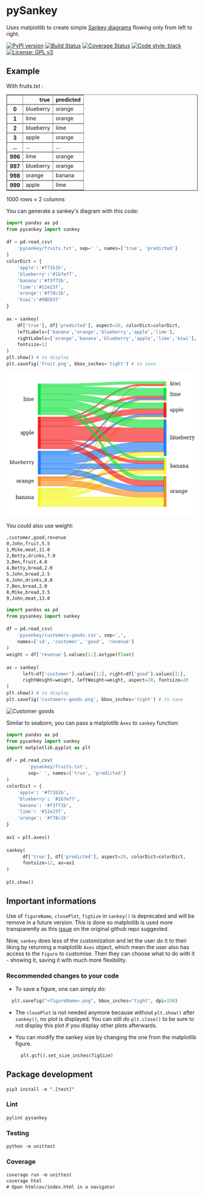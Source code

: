 # pySankey

Uses matplotlib to create simple <a href="https://en.wikipedia.org/wiki/Sankey_diagram">
Sankey diagrams</a> flowing only from left to right.

[![PyPI version](https://badge.fury.io/py/pySankeyBeta.svg)](https://badge.fury.io/py/pySankeyBeta)
[![Build Status](https://travis-ci.org/Pierre-Sassoulas/pySankey.svg?branch=master)](https://travis-ci.org/Pierre-Sassoulas/pySankey)
[![Coverage Status](https://coveralls.io/repos/github/Pierre-Sassoulas/pySankey/badge.svg?branch=master)](https://coveralls.io/github/Pierre-Sassoulas/pySankey?branch=master)
[![Code style: black](https://img.shields.io/badge/code%20style-black-000000.svg)](https://github.com/ambv/black)
[![License: GPL v3](https://img.shields.io/badge/License-GPLv3-blue.svg)](https://www.gnu.org/licenses/gpl-3.0)

## Example

With fruits.txt :

<div>
<table border="1" class="dataframe">
  <thead>
    <tr style="text-align: right;">
      <th></th>
      <th>true</th>
      <th>predicted</th>
    </tr>
  </thead>
  <tbody>
    <tr>
      <th>0</th>
      <td>blueberry</td>
      <td>orange</td>
    </tr>
    <tr>
      <th>1</th>
      <td>lime</td>
      <td>orange</td>
    </tr>
    <tr>
      <th>2</th>
      <td>blueberry</td>
      <td>lime</td>
    </tr>
    <tr>
      <th>3</th>
      <td>apple</td>
      <td>orange</td>
    </tr>
    <tr>
      <th>...</th>
      <td>...</td>
      <td>...</td>
    </tr>
    <tr>
      <th>996</th>
      <td>lime</td>
      <td>orange</td>
    </tr>
    <tr>
      <th>997</th>
      <td>blueberry</td>
      <td>orange</td>
    </tr>
    <tr>
      <th>998</th>
      <td>orange</td>
      <td>banana</td>
    </tr>
    <tr>
      <th>999</th>
      <td>apple</td>
      <td>lime</td>
    </tr>
  </tbody>
</table>
<p>1000 rows × 2 columns</p>
</div>

You can generate a sankey's diagram with this code:

```python
import pandas as pd
from pysankey import sankey

df = pd.read_csv(
    'pysankey/fruits.txt', sep=' ', names=['true', 'predicted']
)
colorDict = {
    'apple':'#f71b1b',
    'blueberry':'#1b7ef7',
    'banana':'#f3f71b',
    'lime':'#12e23f',
    'orange':'#f78c1b',
    'kiwi':'#9BD937'
}

ax = sankey(
    df['true'], df['predicted'], aspect=20, colorDict=colorDict,
    leftLabels=['banana','orange','blueberry','apple','lime'],
    rightLabels=['orange','banana','blueberry','apple','lime','kiwi'],
    fontsize=12
)
plt.show() # to display
plt.savefig('fruit.png', bbox_inches='tight') # to save
```

![Fruity Alchemy](pysankey/fruit.png)

You could also use weight:

```
,customer,good,revenue
0,John,fruit,5.5
1,Mike,meat,11.0
2,Betty,drinks,7.0
3,Ben,fruit,4.0
4,Betty,bread,2.0
5,John,bread,2.5
6,John,drinks,8.0
7,Ben,bread,2.0
8,Mike,bread,3.5
9,John,meat,13.0
```

```python
import pandas as pd
from pysankey import sankey

df = pd.read_csv(
    'pysankey/customers-goods.csv', sep=',',
    names=['id', 'customer', 'good', 'revenue']
)
weight = df['revenue'].values[1:].astype(float)

ax = sankey(
      left=df['customer'].values[1:], right=df['good'].values[1:],
      rightWeight=weight, leftWeight=weight, aspect=20, fontsize=20
)
plt.show() # to display
plt.savefig('customers-goods.png', bbox_inches='tight') # to save
```

![Customer goods](pysankey/customers-goods.png)

Similar to seaborn, you can pass a matplotlib `Axes` to `sankey` function:
```python
import pandas as pd
from pysankey import sankey
import matplotlib.pyplot as plt

df = pd.read_csv(
        'pysankey/fruits.txt',
        sep=' ', names=['true', 'predicted']
)
colorDict = {
    'apple': '#f71b1b',
    'blueberry': '#1b7ef7',
    'banana': '#f3f71b',
    'lime': '#12e23f',
    'orange': '#f78c1b'
}

ax1 = plt.axes()

sankey(
      df['true'], df['predicted'], aspect=20, colorDict=colorDict,
      fontsize=12, ax=ax1
)

plt.show()
```

## Important informations

Use of `figureName`, `closePlot`, `figSize` in `sankey()` is deprecated and will be remove in a future version.
This is done so matplotlib is used more transparently as this [issue](https://github.com/anazalea/pySankey/issues/26#issue-429312025) on the original github repo suggested.

Now, `sankey` does less of the customization and let the user do it to their liking by returning a matplotlib `Axes` object, which mean the user also has access to the `Figure` to customise.
Then they can choose what to do with it - showing it, saving it with much more flexibility.

### Recommended changes to your code
 - To save a figure, one can simply do:
  ```python
    plt.savefig("<figureName>.png", bbox_inches="tight", dpi=150)
  ```

 - The `closePlot` is not needed anymore because without `plt.show()` after `sankey()`, no plot is displayed.
  You can still do `plt.close()` to be sure to not display this plot if you display other plots afterwards.

- You can modify the sankey size by changing the one from the matplotlib figure.
  ```python
    plt.gcf().set_size_inches(figSize)
  ```

## Package development

    pip3 install -e ".[test]"

### Lint

	pylint pysankey

### Testing

	python -m unittest

### Coverage

	coverage run -m unittest
	coverage html
	# Open htmlcov/index.html in a navigator

